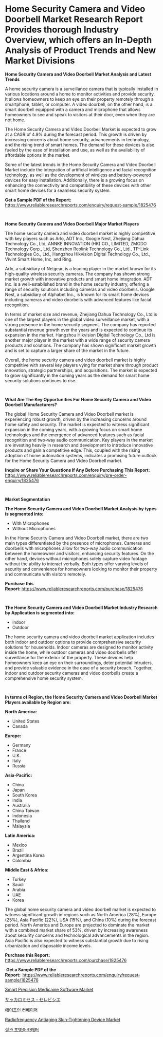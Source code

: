 <p><h1>Home Security Camera and Video Doorbell Market Research Report Provides thorough Industry Overview, which offers an In-Depth Analysis of Product Trends and New Market Divisions</h1></p><p><strong>Home Security Camera and Video Doorbell Market Analysis and Latest Trends</strong></p>
<p><p>A home security camera is a surveillance camera that is typically installed in various locations around a home to monitor activities and provide security. It allows homeowners to keep an eye on their property remotely through a smartphone, tablet, or computer. A video doorbell, on the other hand, is a smart doorbell equipped with a camera and microphone that allows homeowners to see and speak to visitors at their door, even when they are not home.</p><p>The Home Security Camera and Video Doorbell Market is expected to grow at a CAGR of 4.9% during the forecast period. This growth is driven by increasing concerns about home security, advancements in technology, and the rising trend of smart homes. The demand for these devices is also fueled by the ease of installation and use, as well as the availability of affordable options in the market.</p><p>Some of the latest trends in the Home Security Camera and Video Doorbell Market include the integration of artificial intelligence and facial recognition technology, as well as the development of wireless and battery-powered devices for easy installation. Additionally, there is a growing focus on enhancing the connectivity and compatibility of these devices with other smart home devices for a seamless security system.</p></p>
<p><strong>Get a Sample PDF of the Report:&nbsp;</strong> <a href="https://www.reliableresearchreports.com/enquiry/request-sample/1825476">https://www.reliableresearchreports.com/enquiry/request-sample/1825476</a></p>
<p>&nbsp;</p>
<p><strong>Home Security Camera and Video Doorbell Major Market Players</strong></p>
<p><p>The home security camera and video doorbell market is highly competitive with key players such as Arlo, ADT Inc., Google Nest, Zhejiang Dahua Technology Co., Ltd, ANNKE INNOVATION (HK) CO., LIMITED, ZMODO Technology Corp., Ltd, Shenzhen Reolink Technology Co., Ltd., TP-Link Technologies Co., Ltd., Hangzhou Hikvision Digital Technology Co., Ltd., Vivint Smart Home, Inc, and Ring.</p><p>Arlo, a subsidiary of Netgear, is a leading player in the market known for its high-quality wireless security cameras. The company has shown strong market growth with innovative products and smart home integration. ADT Inc. is a well-established brand in the home security industry, offering a range of security solutions including cameras and video doorbells. Google Nest, a subsidiary of Alphabet Inc., is known for its smart home devices including cameras and video doorbells with advanced features like facial recognition.</p><p>In terms of market size and revenue, Zhejiang Dahua Technology Co., Ltd is one of the largest players in the global video surveillance market, with a strong presence in the home security segment. The company has reported substantial revenue growth over the years and is expected to continue its expansion in the market. Hangzhou Hikvision Digital Technology Co., Ltd is another major player in the market with a wide range of security camera products and solutions. The company has shown significant market growth and is set to capture a larger share of the market in the future.</p><p>Overall, the home security camera and video doorbell market is highly competitive with several key players vying for market share through product innovation, strategic partnerships, and acquisitions. The market is expected to grow significantly in the coming years as the demand for smart home security solutions continues to rise.</p></p>
<p>&nbsp;</p>
<p><strong>What Are The Key Opportunities For Home Security Camera and Video Doorbell Manufacturers?</strong></p>
<p><p>The global Home Security Camera and Video Doorbell market is experiencing robust growth, driven by the increasing concerns around home safety and security. The market is expected to witness significant expansion in the coming years, with a growing focus on smart home technologies and the emergence of advanced features such as facial recognition and two-way audio communication. Key players in the market are investing heavily in research and development to introduce innovative products and gain a competitive edge. This, coupled with the rising adoption of home automation systems, indicates a promising future outlook for the Home Security Camera and Video Doorbell market.</p></p>
<p><strong>Inquire or Share Your Questions If Any Before Purchasing This Report:</strong> <a href="https://www.reliableresearchreports.com/enquiry/pre-order-enquiry/1825476">https://www.reliableresearchreports.com/enquiry/pre-order-enquiry/1825476</a></p>
<p>&nbsp;</p>
<p><strong>Market Segmentation</strong></p>
<p><strong>The Home Security Camera and Video Doorbell Market Analysis by types is segmented into:</strong></p>
<p><ul><li>With Microphones</li><li>Without Microphones</li></ul></p>
<p><p>In the Home Security Camera and Video Doorbell market, there are two main types differentiated by the presence of microphones. Cameras and doorbells with microphones allow for two-way audio communication between the homeowner and visitors, enhancing security features. On the other hand, devices without microphones solely capture video footage without the ability to interact verbally. Both types offer varying levels of security and convenience for homeowners looking to monitor their property and communicate with visitors remotely.</p></p>
<p><strong>Purchase this Report:&nbsp;</strong><a href="https://www.reliableresearchreports.com/purchase/1825476">https://www.reliableresearchreports.com/purchase/1825476</a></p>
<p>&nbsp;</p>
<p><strong>The Home Security Camera and Video Doorbell Market Industry Research by Application is segmented into:</strong></p>
<p><ul><li>Indoor</li><li>Outdoor</li></ul></p>
<p><p>The home security camera and video doorbell market application includes both indoor and outdoor options to provide comprehensive security solutions for households. Indoor cameras are designed to monitor activity inside the home, while outdoor cameras and video doorbells offer surveillance for the exterior of the property. These devices help homeowners keep an eye on their surroundings, deter potential intruders, and provide valuable evidence in the case of a security breach. Together, indoor and outdoor security cameras and video doorbells create a comprehensive home security system.</p></p>
<p>&nbsp;</p>
<p><strong>In terms of Region, the Home Security Camera and Video Doorbell Market Players available by Region are:</strong></p>
<p>
    <p> <strong> North America: </strong>
        <ul>
            <li>United States</li>
            <li>Canada</li>
        </ul>
        </p> 
    <p> <strong> Europe: </strong>
        <ul>
            <li>Germany</li>
            <li>France</li>
            <li>U.K.</li>
            <li>Italy</li>
            <li>Russia</li>
        </ul>
        </p> 
    <p> <strong> Asia-Pacific: </strong>
        <ul>
            <li>China</li>
            <li>Japan</li>
            <li>South Korea</li>
            <li>India</li>
            <li>Australia</li>
            <li>China Taiwan</li>
            <li>Indonesia</li>
            <li>Thailand</li>
            <li>Malaysia</li>
        </ul>
        </p> 
    <p> <strong> Latin America: </strong>
        <ul>
            <li>Mexico</li>
            <li>Brazil</li>
            <li>Argentina Korea</li>
            <li>Colombia</li>
        </ul>
        </p> 
    <p> <strong> Middle East & Africa: </strong>
        <ul>
            <li>Turkey</li>
            <li>Saudi</li>
            <li>Arabia</li>
            <li>UAE</li>
            <li>Korea</li>
        </ul>
    </p>
    </p>
<p><p>The global home security camera and video doorbell market is expected to witness significant growth in regions such as North America (28%), Europe (25%), Asia Pacific (22%), USA (15%), and China (10%) during the forecast period. North America and Europe are projected to dominate the market with a combined market share of 53%, driven by increasing awareness about security concerns and technological advancements in the region. Asia Pacific is also expected to witness substantial growth due to rising urbanization and disposable income levels.</p></p>
<p><strong>Purchase this Report: </strong><a href="https://www.reliableresearchreports.com/purchase/1825476">https://www.reliableresearchreports.com/purchase/1825476</a></p>
<p>&nbsp;<strong>Get a Sample PDF of the Report:&nbsp;&nbsp;</strong><a href="https://www.reliableresearchreports.com/enquiry/request-sample/1825476">https://www.reliableresearchreports.com/enquiry/request-sample/1825476</a></p>
<p><strong></strong></p>
<p><p><a href="https://issuu.com/reportprime-2/docs/smart-precision-medicaine-software-market-size-203">Smart Precision Medicaine Software Market</a></p><p><a href="https://github.com/dzy793153605/Market-Research-Report-List-1/blob/main/18399287455.md">サッカロミセス・セレビシエ</a></p><p><a href="https://github.com/royErdmtyan906778/Market-Research-Report-List-1/blob/main/62438586478.md">에이프런 컨베이어</a></p><p><a href="https://github.com/jodemen/Market-Research-Report-List-2/blob/main/radiofrequency-antiaging-skin-tightening-device-market.md">Radiofrequency Antiaging Skin-Tightening Device Market</a></p><p><a href="https://github.com/Maeennan456456/Market-Research-Report-List-1/blob/main/93262146477.md">혈관 조영술 카테터</a></p></p>